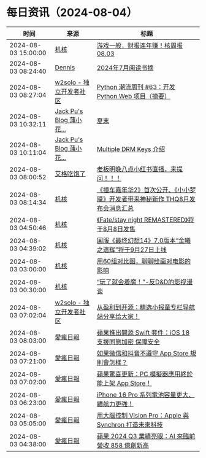 ﻿# 每日资讯（2024-08-04）

|时间|来源|标题|
|---|---|---|
|2024-08-03 15:00:00|[机核](https://www.gcores.com/rss)|[游戏一般，财报连年赚！核周报 08.03](https://www.gcores.com/radios/185739)|
|2024-08-03 08:24:40|[Dennis](https://www.domon.cn/rss/)|[2024年7月阅读书摘](https://www.domon.cn/2024-7yue-yue-du-shu-zhai/)|
|2024-08-03 08:27:04|[w2solo - 独立开发者社区](https://w2solo.com/topics/feed)|[Python 潮流周刊 #63：开发 Python Web 项目（摘要）](https://w2solo.com/topics/4878)|
|2024-08-03 10:32:11|[Jack Pu's Blog 蒲小花...](https://www.jackpu.com/rss/)|[夏末](https://www.jackpu.com/xia-mo/)|
|2024-08-03 10:11:04|[Jack Pu's Blog 蒲小花...](https://www.jackpu.com/rss/)|[Multiple DRM Keys 介绍](https://www.jackpu.com/multiple-drm-keys-jie-shao/)|
|2024-08-03 08:00:52|[艾格吃饱了](https://feedpress.me/wx-aigechibaole)|[老板明晚八点小红书直播，来提问！！！](http://mp.weixin.qq.com/s?__biz=MjM5NTYxODQyMA%3D%3D&mid=2653456921&idx=1&sn=4cfff70829ca9b2e1a8d7a991c2dd309)|
|2024-08-03 08:14:34|[机核](https://www.gcores.com/rss)|[《撞车嘉年华2》首次公开、《小小梦魇》开发者带来神秘新作 THQ8月发布会消息汇总](https://www.gcores.com/articles/186164)|
|2024-08-03 04:50:46|[机核](https://www.gcores.com/rss)|[《Fate/stay night REMASTERED》将于8月8日发售](https://www.gcores.com/articles/186153)|
|2024-08-03 04:39:02|[机核](https://www.gcores.com/rss)|[国服《最终幻想14》7.0版本“金曦之遗辉”将于9月27日上线](https://www.gcores.com/articles/186152)|
|2024-08-03 03:00:00|[机核](https://www.gcores.com/rss)|[用60组对比图，聊聊绘画对电影的影响](https://www.gcores.com/videos/186146)|
|2024-08-03 00:30:00|[机核](https://www.gcores.com/rss)|[“玩了就会着魔！”-反D&D的影视漫谈](https://www.gcores.com/articles/186121)|
|2024-08-03 07:02:04|[w2solo - 独立开发者社区](https://w2solo.com/topics/feed)|[从盈利到开源：精选小报童专栏导航站分享给大家！](https://w2solo.com/topics/4877)|
|2024-08-03 08:03:00|[愛瘋日報](http://www.iphonetaiwan.org/feeds/posts/default)|[蘋果推出開源 Swift 套件：iOS 18 支援同態加密 保障安全](https://www.iphonetaiwan.org/2024/08/apple-swift-homomorphic-encryption-ios-18.html)|
|2024-08-03 07:21:00|[愛瘋日報](http://www.iphonetaiwan.org/feeds/posts/default)|[如果微信和抖音不遵守 App Store 規則會怎樣？](https://www.iphonetaiwan.org/2024/08/apple-wechat-tiktok-final-warning.html)|
|2024-08-03 07:02:00|[愛瘋日報](http://www.iphonetaiwan.org/feeds/posts/default)|[蘋果驚喜更新：PC 模擬器應用終於能上架 App Store！](https://www.iphonetaiwan.org/2024/08/apple-app-store-update-pc-emulators.html)|
|2024-08-03 06:23:00|[愛瘋日報](http://www.iphonetaiwan.org/feeds/posts/default)|[iPhone 16 Pro 系列電池容量更大、續航力更強！](https://www.iphonetaiwan.org/2024/08/iphone-16-pro-battery-upgrade.html)|
|2024-08-03 05:05:00|[愛瘋日報](http://www.iphonetaiwan.org/feeds/posts/default)|[用大腦控制 Vision Pro：Apple 與 Synchron 打造未來科技](https://www.iphonetaiwan.org/2024/08/brain-controlled-apple-vision-pro.html)|
|2024-08-03 04:38:00|[愛瘋日報](http://www.iphonetaiwan.org/feeds/posts/default)|[蘋果 2024 Q3 業績亮眼：AI 來臨前營收 858 億創新高](https://www.iphonetaiwan.org/2024/08/apple-2024-q3-earnings-record-revenue.html)|
